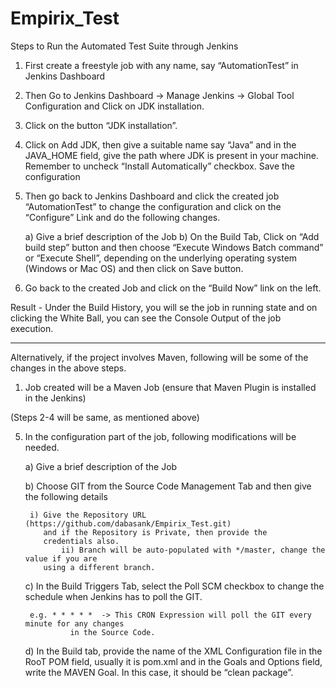 # Empirix_Test

Steps to Run the Automated Test Suite through Jenkins

1. First create a freestyle job with any name, say “AutomationTest” in Jenkins Dashboard

2. Then Go to Jenkins Dashboard -> Manage Jenkins -> Global Tool Configuration and Click on JDK installation.

3. Click on the button “JDK installation”.

4. Click on Add JDK, then give a suitable name say “Java” and in the JAVA_HOME field, give the path where JDK is present 
   in your machine. Remember to uncheck “Install Automatically” checkbox. Save the configuration

5. Then go back to Jenkins Dashboard and click the created job “AutomationTest” to change the configuration and click on the      “Configure” Link and do the following changes.
      
	a) Give a brief description of the Job
	b) On the Build Tab, Click on “Add build step” button and then choose “Execute Windows Batch command” or “Execute      	          Shell”, depending on the underlying operating system (Windows or Mac OS) and then click on Save button.

6. Go back to the created Job and click on the “Build Now” link on the left.

Result - Under the Build History, you will se the job in running state and on clicking the White Ball, you can see the Console Output of the job execution. 


----------------------------------------------------------------------------------------------------------------------------------------------------------

Alternatively, if the project involves Maven, following will be some of the changes in the above steps.

1.  Job created will be a Maven Job (ensure that Maven Plugin is installed in the Jenkins)

(Steps 2-4 will be same, as mentioned above)

5. In the configuration part of the job, following modifications will be needed.
	
	a) Give a brief description of the Job
	
	b) Choose GIT from the Source Code Management Tab and then give the following
	    details
		
		i) Give the Repository URL (https://github.com/dabasank/Empirix_Test.git)
	   	   and if the Repository is Private, then provide the
		   credentials also.
	           ii) Branch will be auto-populated with */master, change the value if you are
		   using a different branch.
	
	c) In the Build Triggers Tab, select the Poll SCM checkbox to change the 
	    schedule when Jenkins has to poll the GIT.
	   
	    e.g. * * * * *  -> This CRON Expression will poll the GIT every minute for any changes
			     in the Source Code.

	d) In the Build tab, provide the name of the XML Configuration file in the RooT POM
	    field, usually it is pom.xml and in the Goals and Options field, write the MAVEN Goal.
	    In this case, it should be “clean package”.	    
 



 
